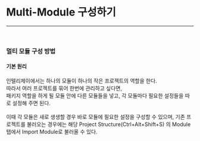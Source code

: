 # Multi-Module 구성하기

---
<br>

### 멀티 모듈 구성 방법

#### **기본 원리**

인텔리제이에서는 하나의 모듈이 하나의 작은 프로젝트의 역할을 한다. <br/>
따라서 여러 프로젝트를 묶어 한번에 관리하고 싶다면, <br/> 
패키지 역할을 하게 될 모듈 안에 다른 모듈들을 넣고, 각 모듈마다 필요한 설정들을 따로 설정해 주면 된다.
<br/>
<br/>
이때 각 모듈은 새로 생생할 경우 바로 모듈에 필요한 설정을 구성할 수 있으며, 기존 프로젝트를 불러오는 경우에는 해당 Project Structure(Ctrl+Alt+Shift+S) 의 Module 탭에서 Import Module로 불러올 수 있다.
